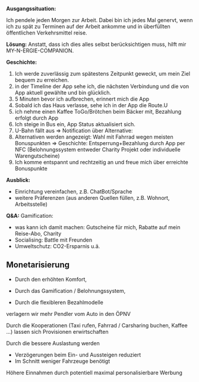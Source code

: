 **Ausgangssituation:**

Ich pendele jeden Morgen zur Arbeit. 
Dabei bin ich jedes Mal genervt, wenn ich zu spät zu Terminen auf der Arbeit ankomme und in überfüllten öffentlichen Verkehrsmittel reise.

**Lösung:**
Anstatt, dass ich dies alles selbst berücksichtigen muss, hilft mir MY-N-ERGIE-COMPANION.

**Geschichte:**

1. Ich werde zuverlässig zum spätestens Zeitpunkt geweckt, um mein Ziel bequem zu erreichen.
2. in der Timeline der App sehe ich, die nächsten Verbindung und die von App aktuell gewählte und bin glücklich.
3. 5 Minuten bevor ich aufbrechen, erinnert mich die App
4. Sobald ich das Haus verlasse, sehe ich in der App die Route.U
5. ich nehme einen Kaffee ToGo/Brötchen beim Bäcker mit, Bezahlung erfolgt durch App
6. Ich steige in Bus ein, App Status aktualisiert sich.
7. U-Bahn fällt aus => Notification über Alternative:
8. Alternativen werden angezeigt: Wahl mit Fahrrad wegen meisten Bonuspunkten => Geschichte: Entsperrung+Bezahlung durch App per NFC (Belohnungssystem entweder Charity Projekt oder individuelle Warengutscheine)
9. Ich komme entspannt und rechtzeitig an und freue mich über erreichte Bonuspunkte

**Ausblick:**
* Einrichtung vereinfachen, z.B. ChatBot/Sprache
* weitere Präferenzen (aus anderen Quellen füllen, z.B. Wohnort, Arbeitsstelle)

**Q&A:**
Gamification:
* was kann ich damit machen: Gutscheine für mich, Rabatte auf mein Reise-Abo, Charity
* Socialising: Battle mit Freunden
* Umweltschutz: CO2-Ersparnis u.ä.

## Monetarisierung

* Durch den erhöhten Komfort, 

* Durch das Gamification / Belohnungssystem, 

* Durch die flexibleren Bezahlmodelle
 
verlagern wir mehr Pendler vom Auto in den ÖPNV 

Durch die Kooperationen (Taxi rufen, Fahrrad / Carsharing buchen, Kaffee ...) lassen sich Provisionen erwirtschaften

Durch die bessere Auslastung werden

* Verzögerungen beim Ein- und Aussteigen reduziert
* Im Schnitt weniger Fahrzeuge benötigt

Höhere Einnahmen durch potentiell maximal personalisierbare Werbung 



